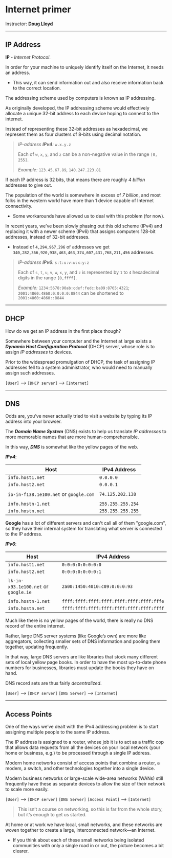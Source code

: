 # Internet primer

Instructor: **[Doug Lloyd](https://github.com/dlloyd09)**

---

## IP Address

**IP** - _Internet Protocol_.

In order for your machine to uniquely identify itself on the Internet, it needs an address.
- This way, it can send information out and also receive information back to the correct location.

The addressing scheme used by computers is known as IP addressing.

As originally developed, the IP addressing scheme would effectively allocate a unique 32-bit address
to each device hoping to connect to the internet.

Instead of representing these 32-bit addresses as hexadecimal, we represent them as four clusters
of 8-bits using decimal notation.

> _IP-address **IPv4**:_ `w.x.y.z`
> 
> Each of `w`, `x`, `y`, and `z` can be a non-negative value in the range `[0, 255]`.
> 
> _Example:_ `123.45.67.89`, `140.247.223.81`

If each IP address is 32 bits, that means there are roughly _4 billion_ addresses to give out.

The population of the world is somewhere in excess of _7 billion_, and most folks in the western world
have more than 1 device capable of Internet connectivity.
- Some workarounds have allowed us to deal with this problem (for now).

In recent years, we’ve been slowly phasing out this old scheme (IPv4) and replacing it with a newer scheme
(IPv6) that assigns computers 128-bit addresses, instead of 32-bit addresses.
- Instead of `4,294,967,296` of addresses we get `340,282,366,920,938,463,463,374,607,431,768,211,456` addresses.

> _IP-address **IPv6**:_ `s:t:u:v:w:x:y:z`
>
> Each of `s`, `t`, `u`, `v`, `w`, `x`, `y`, and `z` is represented by `1` to `4` hexadecimal digits
> in the range `[0,ffff]`.
>
> _Example:_ `1234:5678:90ab:cdef:fedc:ba09:8765:4321`; `2001:4860:4860:0:0:0:0:8844`
> can be shortened to `2001:4860:4860::8844`

---

## DHCP

How do we get an IP address in the first place though?

Somewhere between your computer and the Internet at large exists a **_Dynamic Host Configuration Protocol_**
(DHCP) server, whose role is to assign _IP addresses_ to devices.

Prior to the widespread promulgation of DHCP, the task of assigning IP addresses fell to a system administrator,
who would need to manually assign such addresses.

`[User]` --> `[DHCP server]` --> `[Internet]`

---

## DNS

Odds are, you’ve never actually tried to visit a website by typing its IP address into your browser.

The **_Domain Name System_** (DNS) exists to help us translate _IP addresses_ to more memorable names that
are more human-comprehensible.

In this way, _**DNS**_ is somewhat like the yellow pages of the web.

**_IPv4_**:

| Host                                   | IPv4 Address      |
|----------------------------------------|-------------------|
| `info.host1.net`                       | `0.0.0.0`         |
| `info.host2.net`                       | `0.0.0.1`         |
|                                        |                   |
| `io-in-f138.1e100.net` or `google.com` | `74.125.202.138`  |
|                                        |                   |
| `info.hostn-1.net`                     | `255.255.255.254` |
| `info.hostn.net`                       | `255.255.255.255` |

**Google** has a lot of different servers and can't call all of them "google.com", so they have their internal system
for translating what server is connected to the IP address.

**_IPv6_**:

| Host                                 | IPv4 Address                              |
|--------------------------------------|-------------------------------------------|
| `info.host1.net`                     | `0:0:0:0:0:0:0:0`                         |
| `info.host2.net`                     | `0:0:0:0:0:0:0:1`                         |
|                                      |                                           |
| `lk-in-x93.1e100.net` or `google.ie` | `2a00:1450:4010:c09:0:0:0:93`             |
|                                      |                                           |
| `info.hostn-1.net`                   | `ffff:ffff:ffff:ffff:ffff:ffff:ffff:fffe` |
| `info.hostn.net`                     | `ffff:ffff:ffff:ffff:ffff:ffff:ffff:ffff` |

Much like there is no yellow pages of the world, there is really no DNS record of the entire internet.

Rather, large DNS server systems (like Google’s own) are more like aggregators, collecting smaller
sets of DNS information and pooling them together, updating frequently.

In that way, large DNS servers are like libraries that stock many different sets of local yellow page books.
In order to have the most up-to-date phone numbers for businesses, libraries must update the books
they have on hand.

DNS record sets are thus fairly _decentralized_.

`[User]` --> `[DHCP server]` `[DNS Server]` --> `[Internet]`

---

## Access Points

One of the ways we’ve dealt with the IPv4 addressing problem is to start assigning multiple people to the same IP address.

The IP address is assigned to a router, whose job it is to act as a traffic cop that allows data requests
from all the devices on your local network (your home or business, e.g.) to be processed through a single IP address.

Modern home networks consist of access points that combine a router, a modem, a switch, and other technologies
together into a single device.

Modern business networks or large-scale wide-area networks (WANs) still frequently have these as separate devices
to allow the size of their network to scale more easily.

`[User]` --> `[DHCP server]` `[DNS Server]` `[Access Point]` --> `[Internet]`

> This isn’t a course on networking, so this is far from the whole
story, but it’s enough to get us started.

At home or at work we have local, small networks, and these networks are woven together to create a large,
interconnected network—an Internet.
- If you think about each of these small networks being isolated communities with only a single road in or out,
the picture becomes a bit clearer.

